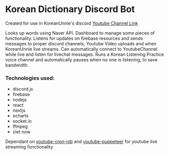 # Korean Dictionary Discord Bot

Created for use in KoreanUnnie's discord [Youtube Channel Link](https://www.youtube.com/koreanunnie)

Looks up words using Naver API. Dashboard to manage some pieces of functionality. Listens for updates on firebase resources and sends messages to proper discord channels, Youtube Video uploads and when KoreanUnnie live streams. Can automatically connect to YoutubeChannel while live and listen for livechat messages. Runs a Korean Listening Practice voice channel and automatically pauses when no one is listening, to save bandwidth.

### Technologies used:

- discord.js
- firebase
- nodejs
- react
- nextjs
- echarts
- socket.io
- ffmpeg
- ziet now

Dependant on [youtube-cron-job](https://github.com/RichardMcSorley/youtube-cron-job)
and [youtube-puppeteer](https://github.com/RichardMcSorley/youtube-puppeteer) for youtube live streaming functionality
